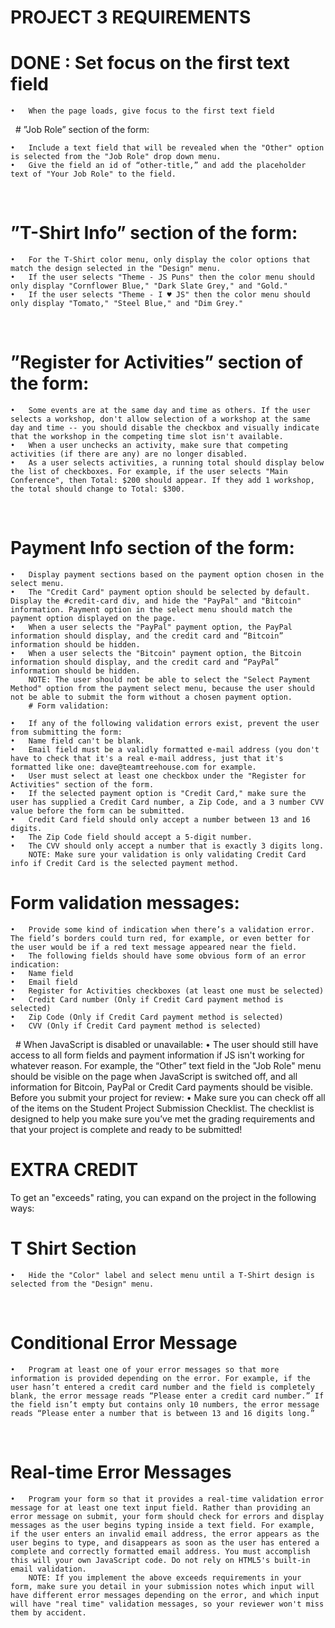 # PROJECT 3 REQUIREMENTS

# DONE : Set focus on the first text field 

	•	When the page loads, give focus to the first text field
 
		# ”Job Role” section of the form:

	•	Include a text field that will be revealed when the "Other" option is selected from the "Job Role" drop down menu.
	•	Give the field an id of “other-title,” and add the placeholder text of "Your Job Role" to the field.
 
# ”T-Shirt Info” section of the form:

	•	For the T-Shirt color menu, only display the color options that match the design selected in the "Design" menu.
	•	If the user selects "Theme - JS Puns" then the color menu should only display "Cornflower Blue," "Dark Slate Grey," and "Gold."
	•	If the user selects "Theme - I ♥ JS" then the color menu should only display "Tomato," "Steel Blue," and "Dim Grey."
 
# ”Register for Activities” section of the form:

	•	Some events are at the same day and time as others. If the user selects a workshop, don't allow selection of a workshop at the same day and time -- you should disable the checkbox and visually indicate that the workshop in the competing time slot isn't available.
	•	When a user unchecks an activity, make sure that competing activities (if there are any) are no longer disabled.
	•	As a user selects activities, a running total should display below the list of checkboxes. For example, if the user selects "Main Conference", then Total: $200 should appear. If they add 1 workshop, the total should change to Total: $300.
 
# Payment Info section of the form:

	•	Display payment sections based on the payment option chosen in the select menu.
	•	The "Credit Card" payment option should be selected by default. Display the #credit-card div, and hide the "PayPal" and "Bitcoin" information. Payment option in the select menu should match the payment option displayed on the page.
	•	When a user selects the "PayPal" payment option, the PayPal information should display, and the credit card and “Bitcoin” information should be hidden.
	•	When a user selects the "Bitcoin" payment option, the Bitcoin information should display, and the credit card and “PayPal” information should be hidden.
		NOTE: The user should not be able to select the "Select Payment Method" option from the payment select menu, because the user should not be able to submit the form without a chosen payment option.  
		# Form validation:

	•	If any of the following validation errors exist, prevent the user from submitting the form:
	•	Name field can't be blank.
	•	Email field must be a validly formatted e-mail address (you don't have to check that it's a real e-mail address, just that it's formatted like one: dave@teamtreehouse.com for example.
	•	User must select at least one checkbox under the "Register for Activities" section of the form.
	•	If the selected payment option is "Credit Card," make sure the user has supplied a Credit Card number, a Zip Code, and a 3 number CVV value before the form can be submitted.
	•	Credit Card field should only accept a number between 13 and 16 digits.
	•	The Zip Code field should accept a 5-digit number.
	•	The CVV should only accept a number that is exactly 3 digits long.
		NOTE: Make sure your validation is only validating Credit Card info if Credit Card is the selected payment method.  

# Form validation messages:

	•	Provide some kind of indication when there’s a validation error. The field’s borders could turn red, for example, or even better for the user would be if a red text message appeared near the field.
	•	The following fields should have some obvious form of an error indication:
	•	Name field
	•	Email field
	•	Register for Activities checkboxes (at least one must be selected)
	•	Credit Card number (Only if Credit Card payment method is selected)
	•	Zip Code (Only if Credit Card payment method is selected)
	•	CVV (Only if Credit Card payment method is selected)
 
		# When JavaScript is disabled or unavailable:
	•	The user should still have access to all form fields and payment information if JS isn't working for whatever reason. For example, the “Other” text field in the "Job Role" menu should be visible on the page when JavaScript is switched off, and all information for Bitcoin, PayPal or Credit Card payments should be visible.
 
		Before you submit your project for review:
	•	Make sure you can check off all of the items on the Student Project Submission Checklist. The checklist is designed to help you make sure you’ve met the grading requirements and that your project is complete and ready to be submitted!

# EXTRA CREDIT

To get an "exceeds" rating, you can expand on the project in the following ways:

# T Shirt Section

	•	Hide the "Color" label and select menu until a T-Shirt design is selected from the "Design" menu.
 
# Conditional Error Message

	•	Program at least one of your error messages so that more information is provided depending on the error. For example, if the user hasn’t entered a credit card number and the field is completely blank, the error message reads “Please enter a credit card number.” If the field isn’t empty but contains only 10 numbers, the error message reads “Please enter a number that is between 13 and 16 digits long.”
 

# Real-time Error Messages

	•	Program your form so that it provides a real-time validation error message for at least one text input field. Rather than providing an error message on submit, your form should check for errors and display messages as the user begins typing inside a text field. For example, if the user enters an invalid email address, the error appears as the user begins to type, and disappears as soon as the user has entered a complete and correctly formatted email address. You must accomplish this will your own JavaScript code. Do not rely on HTML5's built-in email validation.
		NOTE: If you implement the above exceeds requirements in your form, make sure you detail in your submission notes which input will have different error messages depending on the error, and which input will have "real time" validation messages, so your reviewer won't miss them by accident.  
